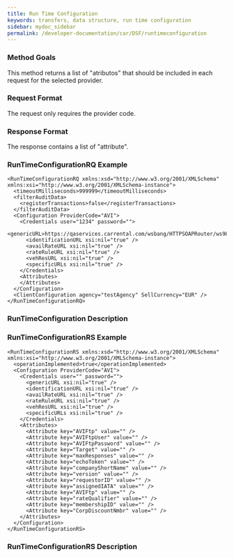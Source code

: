 ```yaml
---
title: Run Time Configuration
keywords: transfers, data structure, run time configuration
sidebar: mydoc_sidebar
permalink: /developer-documentation/car/DSF/runtimeconfiguration
---
```




### Method Goals


This method returns a list of "atributos" that should be included in
each request for the selected provider.



### Request Format


The request only requires the provider code.



### Response Format


The response contains a list of "attribute".



### RunTimeConfigurationRQ Example




    <RunTimeConfigurationRQ xmlns:xsd="http://www.w3.org/2001/XMLSchema" xmlns:xsi="http://www.w3.org/2001/XMLSchema-instance">
      <timeoutMilliseconds>999999</timeoutMilliseconds>
      <filterAuditData>
        <registerTransactions>false</registerTransactions>
      </filterAuditData>
      <Configuration ProviderCode="AVI">
        <Credentials user="1234" password="">
          <genericURL>https://qaservices.carrental.com/wsbang/HTTPSOAPRouter/ws9071</UrlGenerica>
          <identificationURL xsi:nil="true" />
          <availRateURL xsi:nil="true" />
          <rateRuleURL xsi:nil="true" />
          <vehResURL xsi:nil="true" />
          <specificURLs xsi:nil="true" />
        </Credentials>
        <Attributes>
        </Attributes>
      </Configuration>
      <ClientConfiguration agency="testAgency" SellCurrency="EUR" />
    </RunTimeConfigurationRQ>



### RunTimeConfiguration Description




### RunTimeConfigurationRS Example




    <RunTimeConfigurationRS xmlns:xsd="http://www.w3.org/2001/XMLSchema" xmlns:xsi="http://www.w3.org/2001/XMLSchema-instance">
      <operationImplemented>true</operationImplemented>
      <Configuration ProviderCode="AVI">
        <Credentials user="" password="">
          <genericURL xsi:nil="true" />
          <identificationURL xsi:nil="true" />
          <availRateURL xsi:nil="true" />
          <rateRuleURL xsi:nil="true" />
          <vehResURL xsi:nil="true" />
          <specificURLs xsi:nil="true" />
        </Credentials>
        <Attributes>
          <Attribute key="AVIFtp" value="" />
          <Attribute key="AVIFtpUser" value="" />
          <Attribute key="AVIFtpPassword" value="" />
          <Attribute key="Target" value="" />
          <Attribute key="maxResponses" value="" />
          <Attribute key="echoToken" value="" />
          <Attribute key="companyShortName" value="" />
          <Attribute key="version" value="" />
          <Attribute key="requestorID" value="" />
          <Attribute key="assignedIATA" value="" />
          <Attribute key="AVIFtp" value="" />
          <Attribute key="rateQualifier" value="" />
          <Attribute key="membershipID" value="" />
          <Attribute key="CorpDiscountNmbr" value="" />
        </Attributes>
      </Configuration>
    </RunTimeConfigurationRS>



### RunTimeConfigurationRS Description



